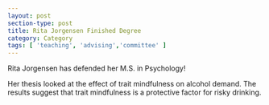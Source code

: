 ```yaml
---
layout: post
section-type: post
title: Rita Jorgensen Finished Degree
category: Category
tags: [ 'teaching', 'advising','committee' ]
---
```

Rita Jorgensen has defended her M.S. in Psychology!

Her thesis looked at the effect of trait mindfulness on alcohol demand. The results suggest that trait mindfulness is a protective factor for risky drinking.
